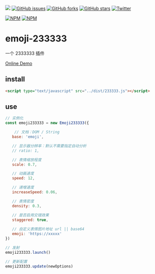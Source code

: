 [![](https://badge.juejin.im/entry/599dc6da6fb9a0247b3b5c72/likes.svg?style=flat-square)](https://juejin.im/entry/599dc6da6fb9a0247b3b5c72/detail)
[![GitHub issues](https://img.shields.io/github/issues/surmon-china/emoji-233333.svg?style=flat-square)](https://github.com/surmon-china/emoji-233333/issues)
[![GitHub forks](https://img.shields.io/github/forks/surmon-china/emoji-233333.svg?style=flat-square)](https://github.com/surmon-china/emoji-233333/network)
[![GitHub stars](https://img.shields.io/github/stars/surmon-china/emoji-233333.svg?style=flat-square)](https://github.com/surmon-china/emoji-233333/stargazers)
[![Twitter](https://img.shields.io/twitter/url/https/github.com/surmon-china/emoji-233333.svg?style=flat-square)](https://twitter.com/intent/tweet?url=https://github.com/surmon-china/emoji-233333)

[![NPM](https://nodei.co/npm/emoji-233333.png?downloads=true&downloadRank=true&stars=true)](https://nodei.co/npm/emoji-233333/)
[![NPM](https://nodei.co/npm-dl/emoji-233333.png?months=9&height=3)](https://nodei.co/npm/emoji-233333/)

# emoji-233333

一个 2333333 插件

[Online Demo](https://surmon-china.github.io/emoji-233333/test/index.html)

## install

```html
<script type="text/javascript" src="../dist/233333.js"></script>
```


## use

```javascript
// 实例化
const emoji233333 = new Emoji233333({

    // 文档：DOM / String
   base: 'emoji',

   // 显示器分辨率：默认不需要指定自动分析
   // ratio: 1,

   // 表情缩放程度
   scale: 0.7,

   // 动画速度
   speed: 12,

   // 递增速度
   increaseSpeed: 0.06,

   // 表情密度
   density: 0.3,

   // 是否启用交错效果
   staggered: true,
   
   // 自定义表情图片地址 url || base64
   emoji: 'https://xxxxx'
})

// 发射
emoji233333.launch()

// 更新配置
emoji233333.update(newOptions)
```